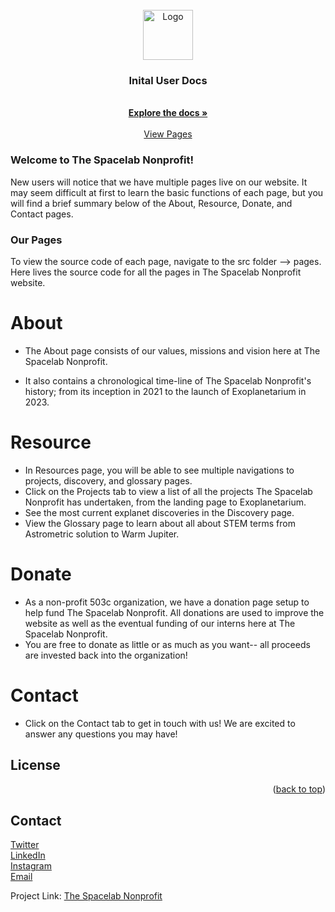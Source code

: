<!-- [![Contributors][contributors-shield]][contributors-url]
[![Forks][forks-shield]][forks-url]
[![Stargazers][stars-shield]][stars-url]
[![Issues][issues-shield]][issues-url]
[![MIT License][license-shield]][license-url]
[![LinkedIn][linkedin-shield]][linkedin-url] -->



<!-- PROJECT LOGO -->
<br />
<div align="center">
  <a href="https://github.com/spacelabdev/spacelab-react">
    <img src="public/SpaceLab-Icon.png" alt="Logo" width="80" height="80">
  </a>

<h3 align="center">Inital User Docs</h3>

  <p align="center">
    <!--project_description -->
    <br />
    <a href="https://github.com/spacelabdev/spacelab-react/blob/main/README.md"><strong>Explore the docs »</strong></a>
    <br />
    <br />
    <a href="http://spacelab.space/">View Pages</a>
  </p>
</div>




### Welcome to The Spacelab Nonprofit! 

New users will notice that we have multiple pages live on our website. It may seem  difficult at first to learn the basic functions of each page, but you will find a brief summary below of the About, Resource, Donate, and Contact pages. 
<!-- NAVIGATING TO OUR PAGES-->
  ### Our Pages

  To view the source code of each page, navigate to the src folder --> pages. Here lives the source code for all the pages in The Spacelab Nonprofit website. 

  # About
  - The About page consists of our values, missions and vision here at The Spacelab Nonprofit. 
  <!-- Removed this line until the opt-in/opt-out for Our team page is added. -->
  <!-- Here you will also meet our current teams and past-teams. -->
  - It also contains a chronological time-line of The Spacelab Nonprofit's history; from its inception in 2021 to the launch of Exoplanetarium in 2023.
  
  # Resource
  - In Resources page, you will be able to see multiple navigations to projects, discovery, and glossary pages. 
  - Click on the Projects tab to view a list of all the projects The Spacelab Nonprofit has undertaken, from the landing page to Exoplanetarium.
  - See the most current explanet discoveries in the Discovery page. 
  - View the Glossary page to learn about all about STEM terms from Astrometric solution to Warm Jupiter.
  <!-- Removed this link until podcast page becomes active. -->
  <!-- - And our currently under construction Podcast (More info to be added soon!) -->

  <!-- Removed this section until blog page becomes active. -->
  <!--
  # Blogs

  - Here you will find all of our featured blogs that our writing team have written and learned about throughout their investigation here at The Spacelab Nonprofit! 
  - Many of these articles are learning opportunities, or simply fun to read. 
  -->

  # Donate
  - As a non-profit 503c organization, we have a donation page setup to help fund The Spacelab Nonprofit. All donations are used to improve the website as well as the eventual funding of our interns here at The Spacelab Nonprofit.
  - You are free to donate as little or as much as you want-- all proceeds are invested back into the organization!
 
 # Contact

 - Click on the Contact tab to get in touch with us! We are excited to answer any questions you may have! 



<!-- LICENSE -->
## License

<!-- Distributed under the MIT License. See `LICENSE.txt` for more information. -->

<p align="right">(<a href="#top">back to top</a>)</p>



<!-- CONTACT -->
## Contact

[Twitter](https://twitter.com/SpaceLab)<br /> 
[LinkedIn](https://www.linkedin.com/company/spacelab-space/)<br />
[Instagram](https://www.instagram.com/spacelab_space)<br />
[Email](mailto:spacelabdev@gmail.com)

Project Link: [The Spacelab Nonprofit](https://github.com/spacelabdev/spacelab-react)